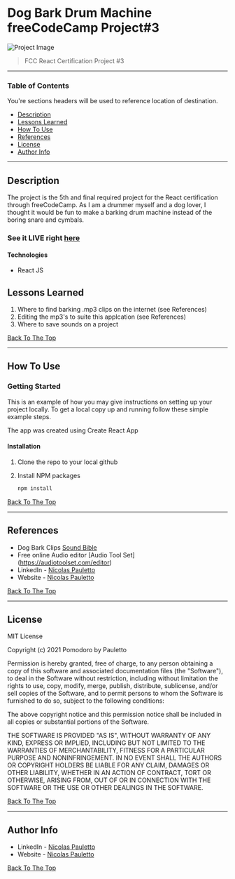 # Dog Bark Drum Machine freeCodeCamp Project#3

![Project Image](https://user-images.githubusercontent.com/79706492/147622733-81acdf19-d4be-4228-ab6b-df8cfb8820d4.png)

> FCC React Certification Project #3
---

### Table of Contents
You're sections headers will be used to reference location of destination.

- [Description](#description)
- [Lessons Learned](#lessons-learned)
- [How To Use](#how-to-use)
- [References](#references)
- [License](#license)
- [Author Info](#author-info)

---

## Description

The project is the 5th and final required project for the React certification through freeCodeCamp.
As I am a drummer myself and a dog lover, I thought it would be fun to make a barking drum machine instead of
the boring snare and cymbals.

### See it LIVE right [here](https://nickp2791.github.io/pomodoro-react/)

#### Technologies

- React JS

## Lessons Learned

1. Where to find barking .mp3 clips on the internet (see References)
2. Editing the mp3's to suite this applcation (see References)
3. Where to save sounds on a project

[Back To The Top](#dog-bark-drum-machine-freecodecamp-project#3)

---

## How To Use

### Getting Started

This is an example of how you may give instructions on setting up your project locally.
To get a local copy up and running follow these simple example steps.

The app was created using Create React App

#### Installation

1. Clone the repo to your local github

2. Install NPM packages
   ```sh
   npm install
   ```
[Back To The Top](#dog-bark-drum-machine-freecodecamp-project#3)

---

## References

- Dog Bark Clips [Sound Bible](https://soundbible.com/tags-dog-bark.html)
- Free online Audio editor [Audio Tool Set] (https://audiotoolset.com/editor)
- LinkedIn - [Nicolas Pauletto](https://www.linkedin.com/in/nicolas-pauletto/)
- Website - [Nicolas Pauletto](https://nicolaspauletto.com)

[Back To The Top](#dog-bark-drum-machine-freecodecamp-project#3)

---

## License

MIT License

Copyright (c) 2021 Pomodoro by Pauletto

Permission is hereby granted, free of charge, to any person obtaining a copy
of this software and associated documentation files (the "Software"), to deal
in the Software without restriction, including without limitation the rights
to use, copy, modify, merge, publish, distribute, sublicense, and/or sell
copies of the Software, and to permit persons to whom the Software is
furnished to do so, subject to the following conditions:

The above copyright notice and this permission notice shall be included in all
copies or substantial portions of the Software.

THE SOFTWARE IS PROVIDED "AS IS", WITHOUT WARRANTY OF ANY KIND, EXPRESS OR
IMPLIED, INCLUDING BUT NOT LIMITED TO THE WARRANTIES OF MERCHANTABILITY,
FITNESS FOR A PARTICULAR PURPOSE AND NONINFRINGEMENT. IN NO EVENT SHALL THE
AUTHORS OR COPYRIGHT HOLDERS BE LIABLE FOR ANY CLAIM, DAMAGES OR OTHER
LIABILITY, WHETHER IN AN ACTION OF CONTRACT, TORT OR OTHERWISE, ARISING FROM,
OUT OF OR IN CONNECTION WITH THE SOFTWARE OR THE USE OR OTHER DEALINGS IN THE
SOFTWARE.

[Back To The Top](#dog-bark-drum-machine-freecodecamp-project#3)

---

## Author Info

- LinkedIn - [Nicolas Pauletto](https://www.linkedin.com/in/nicolas-pauletto/)
- Website - [Nicolas Pauletto](https://nicolaspauletto.com)

[Back To The Top](#dog-bark-drum-machine-freecodecamp-project#3)

